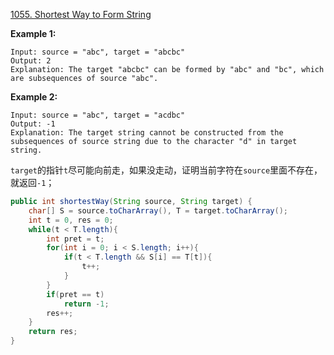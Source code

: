 [1055. Shortest Way to Form String](https://leetcode.com/problems/shortest-way-to-form-string/)

**Example 1:**

```
Input: source = "abc", target = "abcbc"
Output: 2
Explanation: The target "abcbc" can be formed by "abc" and "bc", which are subsequences of source "abc".
```

**Example 2:**

```
Input: source = "abc", target = "acdbc"
Output: -1
Explanation: The target string cannot be constructed from the subsequences of source string due to the character "d" in target string.
```

`target`的指针`t`尽可能向前走，如果没走动，证明当前字符在`source`里面不存在，就返回`-1`；

```java
public int shortestWay(String source, String target) {
    char[] S = source.toCharArray(), T = target.toCharArray();
    int t = 0, res = 0;
    while(t < T.length){
        int pret = t;
        for(int i = 0; i < S.length; i++){
            if(t < T.length && S[i] == T[t]){
                t++;
            }
        }
        if(pret == t)
            return -1;
        res++;
    }
    return res;
}
```

